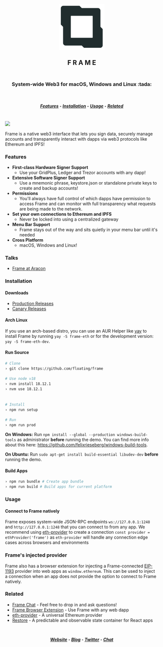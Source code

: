 <h2 align="center">
  <br>
  <img src="/asset/png/FrameLogo512.png?raw=true" alt="Frame" width="150" />
  <br>
  <br>
  F R A M E
  <br>
  <br>
</h2>
<h3 align="center">System-wide Web3 for macOS, Windows and Linux :tada:</h3>
<br>
<h5 align="center">
  <a href="#features">Features</a> ⁃
  <a href="#installation">Installation</a> ⁃
  <a href="#usage">Usage</a> ⁃
  <a href="#related">Related</a>
</h5>
<br>

<img src="/asset/png/FrameExample0-3-4.png?raw=true" />

Frame is a native web3 interface that lets you sign data, securely manage accounts and transparently interact with dapps via web3 protocols like Ethereum and IPFS!

### Features

- **First-class Hardware Signer Support**
  - Use your GridPlus, Ledger and Trezor accounts with any dapp!
- **Extensive Software Signer Support**
  - Use a mnemonic phrase, keystore.json or standalone private keys to create and backup accounts!
- **Permissions**
  - You'll always have full control of which dapps have permission to access Frame and can monitor with full transparency what requests are being made to the network.
- **Set your own connections to Ethereum and IPFS**
  - Never be locked into using a centralized gateway
- **Menu Bar Support**
  - Frame stays out of the way and sits quietly in your menu bar until it's needed
- **Cross Platform**
  - macOS, Windows and Linux!

### Talks

- [Frame at Aracon](https://www.youtube.com/watch?v=wlZWLiy2GD0)

### Installation

#### Downloads

- [Production Releases](https://github.com/floating/frame/releases)
- [Canary Releases](https://github.com/frame-labs/frame-canary/releases)

#### Arch Linux

If you use an arch-based distro, you can use an AUR Helper like [yay](https://github.com/Jguer/yay) to install Frame by running `yay -S frame-eth` or for the development version: `yay -S frame-eth-dev`.

#### Run Source

```bash
# Clone
› git clone https://github.com/floating/frame

# Use node v18
› nvm install 18.12.1
› nvm use 18.12.1


# Install
› npm run setup

# Run
› npm run prod
```

**On Windows:** Run `npm install --global --production windows-build-tools` as administrator **before** running the demo. You can find more info about this here: https://github.com/felixrieseberg/windows-build-tools.

**On Ubuntu:** Run `sudo apt-get install build-essential libudev-dev` **before** running the demo.

#### Build Apps

```bash
› npm run bundle # Create app bundle
› npm run build # Build apps for current platform
```

### Usage

#### Connect to Frame natively

Frame exposes system-wide JSON-RPC endpoints `ws://127.0.0.1:1248` and `http://127.0.0.1:1248` that you can connect to from any app. We recommend using [eth-provider](https://github.com/floating/eth-provider) to create a connection `const provider = ethProvider('frame')` as `eth-provider` will handle any connection edge cases across browsers and environments

### Frame's injected provider

Frame also has a browser extension for injecting a Frame-connected [EIP-1193](https://github.com/ethereum/EIPs/blob/master/EIPS/eip-1193.md) provider into web apps as `window.ethereum`. This can be used to inject a connection when an app does not provide the option to connect to Frame natively.

### Related

- [Frame Chat](https://discord.gg/UH7NGqY) - Feel free to drop in and ask questions!
- [Frame Browser Extension](https://github.com/floating/frame-extension) - Use Frame with any web dapp
- [eth-provider](https://github.com/floating/eth-provider) - A universal Ethereum provider
- [Restore](https://github.com/floating/restore) - A predictable and observable state container for React apps

<h2>
  <h5 align="center">
    <br>
    <a href="https://frame.sh">Website</a> ⁃
    <a href="https://medium.com/@framehq">Blog</a> ⁃
    <a href="https://twitter.com/0xFrame">Twitter</a> ⁃
    <a href="https://discord.gg/UH7NGqY">Chat</a>
  </h5>
</h2>
